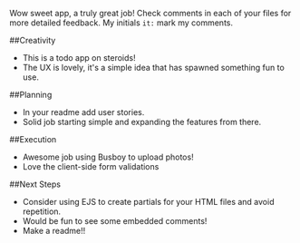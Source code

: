 Wow sweet app, a truly great job! Check comments in each of your files for more detailed feedback. My initials `it:` mark my comments.

##Creativity

* This is a todo app on steroids!
* The UX is lovely, it's a simple idea that has spawned something fun to use.

##Planning

* In your readme add user stories.
* Solid job starting simple and expanding the features from there.

##Execution

* Awesome job using Busboy to upload photos!
* Love the client-side form validations

##Next Steps

* Consider using EJS to create partials for your HTML files and avoid repetition.
* Would be fun to see some embedded comments!
* Make a readme!!